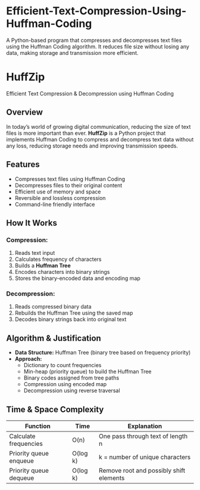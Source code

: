 # Efficient-Text-Compression-Using-Huffman-Coding
A Python-based program that compresses and decompresses text files using the Huffman Coding algorithm. It reduces file size without losing any data, making storage and transmission more efficient.

# HuffZip 
Efficient Text Compression & Decompression using Huffman Coding

##  Overview
In today’s world of growing digital communication, reducing the size of text files is more important than ever. **HuffZip** is a Python project that implements Huffman Coding to compress and decompress text data without any loss, reducing storage needs and improving transmission speeds.

## Features
- Compresses text files using Huffman Coding
- Decompresses files to their original content
- Efficient use of memory and space
- Reversible and lossless compression
- Command-line friendly interface

## How It Works

### Compression:
1. Reads text input
2. Calculates frequency of characters
3. Builds a **Huffman Tree**
4. Encodes characters into binary strings
5. Stores the binary-encoded data and encoding map

### Decompression:
1. Reads compressed binary data
2. Rebuilds the Huffman Tree using the saved map
3. Decodes binary strings back into original text

## Algorithm & Justification

- **Data Structure:** Huffman Tree (binary tree based on frequency priority)
- **Approach:**
  - Dictionary to count frequencies
  - Min-heap (priority queue) to build the Huffman Tree
  - Binary codes assigned from tree paths
  - Compression using encoded map
  - Decompression using reverse traversal

## Time & Space Complexity

| Function                  | Time       | Explanation                                      |
|--------------------------|------------|--------------------------------------------------|
| Calculate frequencies    | O(n)       | One pass through text of length n               |
| Priority queue enqueue   | O(log k)   | k = number of unique characters                  |
| Priority queue dequeue   | O(log k)   | Remove root and possibly shift elements          |

